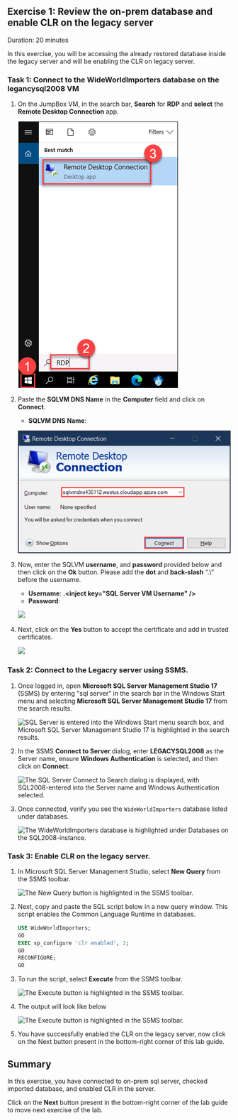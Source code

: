 ## Exercise 1: Review the on-prem database and enable CLR on the legacy server
Duration: 20 minutes

In this exercise, you will be accessing the already restored database inside the legacy server and will be enabling the CLR on legacy server.

### Task 1: Connect to the WideWorldImporters database on the legancysql2008 VM

1. On the JumpBox VM, in the search bar, **Search** for **RDP** and **select** the **Remote Desktop Connection** app.
   
   ![](media/1.218.png)

1. Paste the **SQLVM DNS Name** in the **Computer** field and click on **Connect**.
   * **SQLVM DNS Name**: **<inject key="SQL Server VM DNS Name" />**

   ![](media/1.219.png)  
 
1. Now, enter the SQLVM **username**, and **password** provided below and then click on the **Ok** button. Please add the **dot** and **back-slash** “.\” before the username.
    - **Username**: **.\<inject key="SQL Server VM Username" />**
    - **Password**: **<inject key="SQL Server VM Password" />**
   
   ![](media/1.6.png) 

1. Next, click on the **Yes** button to accept the certificate and add in trusted certificates.

   ![](media/1.7.png)

### Task 2: Connect to the Legacry server using SSMS.

1. Once logged in, open **Microsoft SQL Server Management Studio 17** (SSMS) by entering "sql server" in the search bar in the Windows Start menu and selecting **Microsoft SQL Server Management Studio 17** from the search results.

   ![SQL Server is entered into the Windows Start menu search box, and Microsoft SQL Server Management Studio 17 is highlighted in the search results.](media/1.8.png "Windows start menu search")

1. In the SSMS **Connect to Server** dialog, enter **LEGACYSQL2008** as the Server name, ensure **Windows Authentication** is selected, and then click on **Connect**.

   ![The SQL Server Connect to Search dialog is displayed, with SQL2008-entered into the Server name and Windows Authentication selected.](media/1.9.png "Connect to Server")

1. Once connected, verify you see the `WideWorldImporters` database listed under databases.

    ![The WideWorldImporters database is highlighted under Databases on the SQL2008-instance.](media/1.10.png "WideWorldImporters database")

### Task 3: Enable CLR on the legacy server.

1. In Microsoft SQL Server Management Studio, select **New Query** from the SSMS toolbar.

   ![The New Query button is highlighted in the SSMS toolbar.](media/1.11.png "SSMS Toolbar")
   
1. Next, copy and paste the SQL script below in a new query window. This script enables the Common Language Runtime in databases.

    ```sql
    USE WideWorldImporters;
    GO
    EXEC sp_configure 'clr enabled', 1;
    GO
    RECONFIGURE;
    GO
    ```

1. To run the script, select **Execute** from the SSMS toolbar.

   ![The Execute button is highlighted in the SSMS toolbar.](media/1.12.png "SSMS Toolbar")

1. The output will look like below

   ![The Execute button is highlighted in the SSMS toolbar.](media/1.175.png "SSMS Toolbar")
   
1. You have successfully enabled the CLR on the legacy server, now click on the Next button present in the bottom-right corner of this lab guide.

## Summary

In this exercise, you have connected to on-prem sql server, checked imported database, and enabled CLR in the server.

Click on the **Next** button present in the bottom-right corner of the lab guide to move next exercise of the lab.
   
